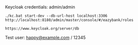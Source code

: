 Keycloak credentials:
admin/admin

`./kc.bat start-dev --db-url-host localhost:3306`  
`http://localhost:8180/admin/master/console/#/eazybank/roles`  

`https://www.keycloak.org/server/db`  

Test user:
happy@example.com / 12345